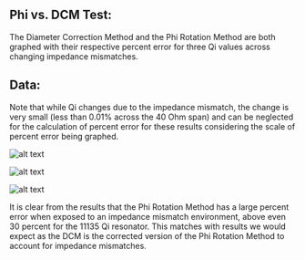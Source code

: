 ## Phi vs. DCM Test:

The Diameter Correction Method and the Phi Rotation Method are both graphed with their respective percent error for three Qi values across changing impedance
mismatches. 

## Data:

Note that while Qi changes due to the impedance mismatch, the change is very small (less than 0.01% across the 40 Ohm span) and can be neglected for the
calculation of percent error for these results considering the scale of percent error being graphed.

![alt text](https://raw.githubusercontent.com/mullinska/measurement/master/BCRTresfit/circuit_simulation_results/phi_test/DCM_vs_PHI_Qi=118.png)

![alt text](https://raw.githubusercontent.com/mullinska/measurement/master/BCRTresfit/circuit_simulation_results/phi_test/DCM_vs_PHI_Qi=11135.png)

![alt text](https://raw.githubusercontent.com/mullinska/measurement/master/BCRTresfit/circuit_simulation_results/phi_test/DCM_vs_PHI_Qi=1096357.png)

It is clear from the results that the Phi Rotation Method has a large percent error when exposed to an impedance mismatch environment, above even 30 percent
for the 11135 Qi resonator. This matches with results we would expect as the DCM is the corrected version of the Phi Rotation Method to account for impedance 
mismatches.